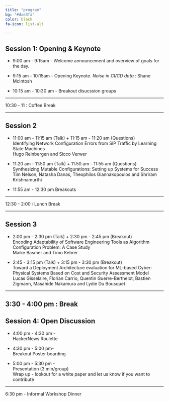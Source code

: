 ```yaml
---
title: "program"
bg: "#dae3fa"
color: black
fa-icon: list-alt

---
```


## Session 1: Opening &amp; Keynote


- 9:00 am - 9:15am - 
	Welcome announcement and overview of goals for the day. 

- 9:15 am - 10:15am - 
	Opening Keynote. 
 _Noise in CI/CD data_ : Shane McIntosh

- 10:15 am - 10:30 am - 
	Breakout disucssion groups 

---

10:30 - 11 : Coffee Break

---

## Session 2

- 11:00 am - 11:15 am (Talk) + 11:15 am - 11:20 am (Questions) <br/>
Identifying Network Configuration Errors from SIP Traffic by Learning State Machines <br/>
Hugo Reinbergen and Sicco Verwer 

-	11:20 am - 11:50 am (Talk) + 11:50 am - 11:55 am (Questions) <br/>
Synthesizing Mutable Configurations: Setting up Systems for Success <br/>
Tim Nelson, Natasha Danas, Theophilos Giannakopoulos and Shriram Krishnamurthi 

-	11:55 am - 12:30 pm 
Breakouts

---

12:30 - 2:00 : Lunch Break

---

## Session 3

- 2:00 pm - 2:30 pm (Talk) + 2:30 pm - 2:45 pm (Breakout) <br/>
Encoding Adaptability of Software Engineering Tools as Algorithm Configuration Problem: A Case Study <br/>
Maike Basmer and Timo Kehrer 

-	2:45 - 3:15 pm (Talk) + 3:15 pm - 3:30 pm (Breakout) <br/>
Toward a Deployment Architecture evaluation for ML-based Cyber-Physical Systems Based on Cost and Security Assessment Model <br/>
Lucas Gisselaire, Florian Carrio, Quentin Guerre-Berthelot, Bastien Zigmann, Masahide Nakamura and Lydie Du Bousquet

---

3:30 - 4:00 pm : Break
---

## Session 4: Open Discussion

- 4:00 pm - 4:30 pm - <br/> 
HackerNews Roulette

- 4:30 pm - 5:00 pm- <br/>
	Breakout Poster boarding

- 5:00 pm - 5:30 pm - <br/>
Presentation (3 min/group) <br/>
Wrap up - lookout for a white paper and let us know if you want to contribute

---

6:30 pm - Informal Workshop Dinner 

[Jürgen Cito]: http://people.csail.mit.edu/jcito
[Mark Santolucito]: http://www.marksantolcuito.com
